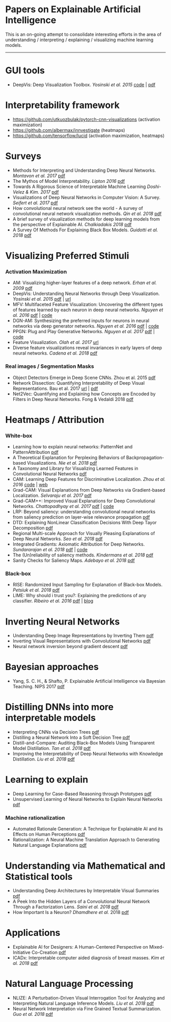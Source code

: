 # Papers on Explainable Artificial Intelligence

This is an on-going attempt to consolidate interesting efforts in the area of understanding / interpreting / explaining / visualizing machine learning models.

---------------------------------------

# GUI tools
* DeepVis: Deep Visualization Toolbox. _Yosinski et al. 2015_ [code](https://github.com/yosinski/deep-visualization-toolbox) | [pdf](http://yosinski.com/deepvis)

# Interpretability framework
* https://github.com/utkuozbulak/pytorch-cnn-visualizations (activation maximization)
* https://github.com/albermax/innvestigate (heatmaps)
* https://github.com/tensorflow/lucid (activation maximization, heatmaps)

# Surveys
* Methods for Interpreting and Understanding Deep Neural Networks. _Montavon et al. 2017_ [pdf](https://arxiv.org/pdf/1706.07979.pdf)
* The Mythos of Model Interpretability. _Lipton 2016_ [pdf](https://arxiv.org/abs/1606.03490)
* Towards A Rigorous Science of Interpretable Machine Learning _Doshi-Velez & Kim. 2017_ [pdf](https://arxiv.org/pdf/1702.08608.pdf)
* Visualizations of Deep Neural Networks in Computer Vision: A Survey. _Seifert et al. 2017_ [pdf](https://link.springer.com/chapter/10.1007/978-3-319-54024-5_6)
* How convolutional neural network see the world - A survey of convolutional neural network visualization methods. _Qin et al. 2018_ [pdf](https://arxiv.org/abs/1804.11191)
* A brief survey of visualization methods for deep learning models from the perspective of Explainable AI. _Chalkiadakis 2018_ [pdf](https://www.macs.hw.ac.uk/~ic14/IoannisChalkiadakis_RRR.pdf)
* A Survey Of Methods For Explaining Black Box Models. _Guidotti et al. 2018_ [pdf](https://arxiv.org/pdf/1802.01933.pdf)

# Visualizing Preferred Stimuli
### Activation Maximization
* AM: Visualizing higher-layer features of a deep network. _Erhan et al. 2009_ [pdf](https://www.researchgate.net/publication/265022827_Visualizing_Higher-Layer_Features_of_a_Deep_Network)
* DeepVis: Understanding Neural Networks through Deep Visualization. _Yosinski et al. 2015_ [pdf](http://yosinski.com/media/papers/Yosinski__2015__ICML_DL__Understanding_Neural_Networks_Through_Deep_Visualization__.pdf) | [url](http://yosinski.com/deepvis)
* MFV: Multifaceted Feature Visualization: Uncovering the different types of features learned by each neuron in deep neural networks. _Nguyen et al. 2016_ [pdf](http://www.evolvingai.org/files/mfv_icml_workshop_16.pdf) | [code](https://github.com/Evolving-AI-Lab/mfv)
* DGN-AM: Synthesizing the preferred inputs for neurons in neural networks via deep generator networks. _Nguyen et al. 2016_ [pdf](anhnguyen.me/project/synthesizing) | [code](https://github.com/Evolving-AI-Lab/synthesizing)
* PPGN: Plug and Play Generative Networks. _Nguyen et al. 2017_ [pdf](anhnguyen.me/project/ppgn/) | [code](https://github.com/Evolving-AI-Lab/ppgn)
* Feature Visualization. _Olah et al. 2017_ [url](https://distill.pub/2017/feature-visualization)
* Diverse feature visualizations reveal invariances in early layers of deep neural networks. _Cadena et al. 2018_ [pdf](https://arxiv.org/pdf/1807.10589.pdf)

### Real images / Segmentation Masks
* Object Detectors Emerge in Deep Scene CNNs. Zhou et al. 2015 [pdf](https://arxiv.org/abs/1412.6856)
* Network Dissection: Quantifying Interpretability of Deep Visual Representations. Bau et al. 2017 [url](http://netdissect.csail.mit.edu/) | [pdf](http://netdissect.csail.mit.edu/final-network-dissection.pdf)
* Net2Vec: Quantifying and Explaining how Concepts are Encoded by Filters in Deep Neural Networks. Fong & Vedaldi 2018 [pdf](https://arxiv.org/abs/1801.03454)

# Heatmaps / Attribution
### White-box
* Learning how to explain neural networks: PatternNet and PatternAttribution [pdf](https://arxiv.org/abs/1705.05598)
* A Theoretical Explanation for Perplexing Behaviors of Backpropagation-based Visualizations. _Nie et al. 2018_ [pdf](https://arxiv.org/abs/1805.07039)
* A Taxonomy and Library for Visualizing Learned Features in Convolutional Neural Networks [pdf](https://arxiv.org/pdf/1606.07757.pdf)
* CAM: Learning Deep Features for Discriminative Localization. _Zhou et al. 2016_ [code](https://github.com/metalbubble/CAM) | [web](http://cnnlocalization.csail.mit.edu/)
* Grad-CAM: Visual Explanations from Deep Networks via Gradient-based Localization. _Selvaraju et al. 2017_ [pdf](https://arxiv.org/abs/1610.02391)
* Grad-CAM++: Improved Visual Explanations for Deep Convolutional Networks. _Chattopadhyay et al. 2017_ [pdf](https://arxiv.org/abs/1710.11063) | [code](https://github.com/adityac94/Grad_CAM_plus_plus)
* LRP: Beyond saliency: understanding convolutional neural networks from saliency prediction on layer-wise relevance propagation [pdf](https://arxiv.org/abs/1712.08268)
* DTD: Explaining NonLinear Classification Decisions With Deep Tayor Decomposition [pdf](https://arxiv.org/abs/1512.02479)
* Regional Multi-scale Approach for Visually Pleasing Explanations of Deep Neural Networks. _Seo et al. 2018_ [pdf](https://arxiv.org/pdf/1807.11720.pdf)
* Integrated Gradients: Axiomatic Attribution for Deep Networks. _Sundararajan et al. 2018_ [pdf](http://proceedings.mlr.press/v70/sundararajan17a/sundararajan17a.pdf) | [code](https://github.com/ankurtaly/Integrated-Gradients)
* The (Un)reliability of saliency methods. _Kindermans et al. 2018_ [pdf](https://openreview.net/forum?id=r1Oen--RW)
* Sanity Checks for Saliency Maps. _Adebayo et al. 2018_ [pdf](http://papers.nips.cc/paper/8160-sanity-checks-for-saliency-maps.pdf)


### Black-box
* RISE: Randomized Input Sampling for Explanation of Black-box Models. _Petsiuk et al. 2018_ [pdf](https://arxiv.org/pdf/1806.07421.pdf)
* LIME: Why should i trust you?: Explaining the predictions of any classifier. _Ribeiro et al. 2016_ [pdf](https://arxiv.org/pdf/1602.04938.pdf) | [blog](https://homes.cs.washington.edu/~marcotcr/blog/lime/)

# Inverting Neural Networks
* Understanding Deep Image Representations by Inverting Them [pdf](https://arxiv.org/abs/1412.0035)
* Inverting Visual Representations with Convolutional Networks [pdf](https://arxiv.org/abs/1506.02753)
* Neural network inversion beyond gradient descent [pdf](http://opt-ml.org/papers/OPT2017_paper_38.pdf)

# Bayesian approaches
* Yang, S. C. H., & Shafto, P. Explainable Artificial Intelligence via Bayesian Teaching. NIPS 2017 [pdf](http://shaftolab.com/assets/papers/yangShafto_NIPS_2017_machine_teaching.pdf)

# Distilling DNNs into more interpretable models
* Interpreting CNNs via Decision Trees [pdf](https://arxiv.org/abs/1802.00121)
* Distilling a Neural Network Into a Soft Decision Tree [pdf](https://arxiv.org/abs/1711.09784)
* Distill-and-Compare: Auditing Black-Box Models Using Transparent Model Distillation. _Tan et al. 2018_ [pdf](https://arxiv.org/abs/1710.06169)
* Improving the Interpretability of Deep Neural Networks with Knowledge Distillation. _Liu et al. 2018_ [pdf](https://arxiv.org/pdf/1812.10924.pdf)

# Learning to explain
* Deep Learning for Case-Based Reasoning through Prototypes [pdf](https://arxiv.org/pdf/1710.04806.pdf)
* Unsupervised Learning of Neural Networks to Explain Neural Networks [pdf](https://arxiv.org/abs/1805.07468)

### Machine rationalization
* Automated Rationale Generation: A Technique for Explainable AI and its Effects on Human Perceptions [pdf](https://arxiv.org/abs/1901.03729)
* Rationalization: A Neural Machine Translation Approach to Generating Natural Language Explanations [pdf](https://arxiv.org/pdf/1702.07826.pdf)

# Understanding via Mathematical and Statistical tools
* Understanding Deep Architectures by Interpretable Visual Summaries [pdf](https://arxiv.org/pdf/1801.09103.pdf)
* A Peek Into the Hidden Layers of a Convolutional Neural Network Through a Factorization Lens. _Saini et al. 2018_ [pdf](https://arxiv.org/abs/1806.02012)
* How Important Is a Neuron? _Dhamdhere et al._ 2018 [pdf](https://arxiv.org/pdf/1805.12233.pdf)

# Applications
* Explainable AI for Designers: A Human-Centered Perspective on Mixed-Initiative Co-Creation [pdf](http://www.antoniosliapis.com/papers/explainable_ai_for_designers.pdf)
* ICADx: Interpretable computer aided diagnosis of breast masses. _Kim et al. 2018_ [pdf](https://arxiv.org/abs/1805.08960)

# Natural Language Processing
* NLIZE: A Perturbation-Driven Visual Interrogation Tool for Analyzing and Interpreting Natural Language Inference Models. _Liu et al. 2018_ [pdf](http://www.sci.utah.edu/~shusenl/publications/paper_entailVis.pdf)
* Neural Network Interpretation via Fine Grained Textual Summarization. _Guo et al. 2018_ [pdf](https://arxiv.org/pdf/1805.08969.pdf)
